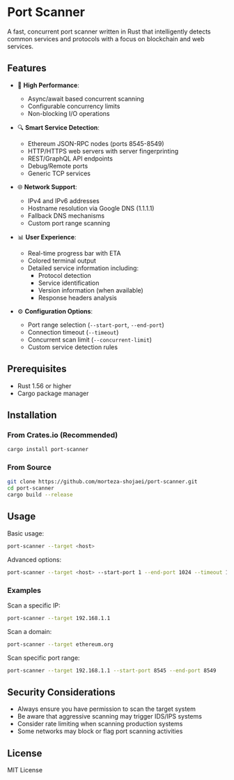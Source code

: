# Port Scanner

A fast, concurrent port scanner written in Rust that intelligently detects common services and protocols with a focus on blockchain and web services.

## Features

- 🚀 **High Performance**:

  - Async/await based concurrent scanning
  - Configurable concurrency limits
  - Non-blocking I/O operations

- 🔍 **Smart Service Detection**:

  - Ethereum JSON-RPC nodes (ports 8545-8549)
  - HTTP/HTTPS web servers with server fingerprinting
  - REST/GraphQL API endpoints
  - Debug/Remote ports
  - Generic TCP services

- 🌐 **Network Support**:

  - IPv4 and IPv6 addresses
  - Hostname resolution via Google DNS (1.1.1.1)
  - Fallback DNS mechanisms
  - Custom port range scanning

- 📊 **User Experience**:

  - Real-time progress bar with ETA
  - Colored terminal output
  - Detailed service information including:
    - Protocol detection
    - Service identification
    - Version information (when available)
    - Response headers analysis

- ⚙️ **Configuration Options**:
  - Port range selection (`--start-port`, `--end-port`)
  - Connection timeout (`--timeout`)
  - Concurrent scan limit (`--concurrent-limit`)
  - Custom service detection rules

## Prerequisites

- Rust 1.56 or higher
- Cargo package manager

## Installation

### From Crates.io (Recommended)

```bash
cargo install port-scanner
```

### From Source

```bash
git clone https://github.com/morteza-shojaei/port-scanner.git
cd port-scanner
cargo build --release
```

## Usage

Basic usage:

```bash
port-scanner --target <host>
```

Advanced options:

```bash
port-scanner --target <host> --start-port 1 --end-port 1024 --timeout 1000 --concurrent-limit 100
```

### Examples

Scan a specific IP:

```bash
port-scanner --target 192.168.1.1
```

Scan a domain:

```bash
port-scanner --target ethereum.org
```

Scan specific port range:

```bash
port-scanner --target 192.168.1.1 --start-port 8545 --end-port 8549
```

## Security Considerations

- Always ensure you have permission to scan the target system
- Be aware that aggressive scanning may trigger IDS/IPS systems
- Consider rate limiting when scanning production systems
- Some networks may block or flag port scanning activities

## License

MIT License
